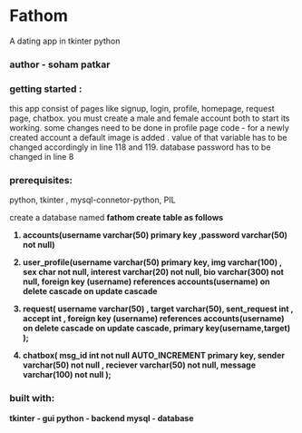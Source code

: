 # Fathom
A dating app in tkinter python

### author - soham patkar

### getting started :
this app consist of pages like signup, login, profile, homepage, request page, chatbox.
you must create a male and female account both to start its working.
some changes need to be done in profile page code - 
    for a newly created account a default image is added . value of that variable has to be changed accordingly in line 118 and 119.
    database password has to be changed in line 8

### prerequisites:
python, tkinter , mysql-connetor-python, PIL

create a database named <b>fathom<b>
create table as follows
1) accounts(username varchar(50) primary key ,password varchar(50) not null)

2) user_profile(username varchar(50) primary key,
      img varchar(100) ,
      sex char not null,
      interest varchar(20) not null,
      bio varchar(300) not null,
      foreign key (username) 
      references accounts(username)
      on delete cascade
      on update cascade
      
3) request(
	username varchar(50) ,
    target varchar(50), 
    sent_request int ,
    accept int ,
    foreign key (username) 
    references accounts(username)
    on delete cascade
    on update cascade,
    primary key(username,target)
);

4) chatbox(
	msg_id int not null AUTO_INCREMENT primary key,
	sender varchar(50) not null , 
    reciever varchar(50) not null,
    message varchar(100) not null
);

### built with:
tkinter - gui
python - backend
mysql - database
